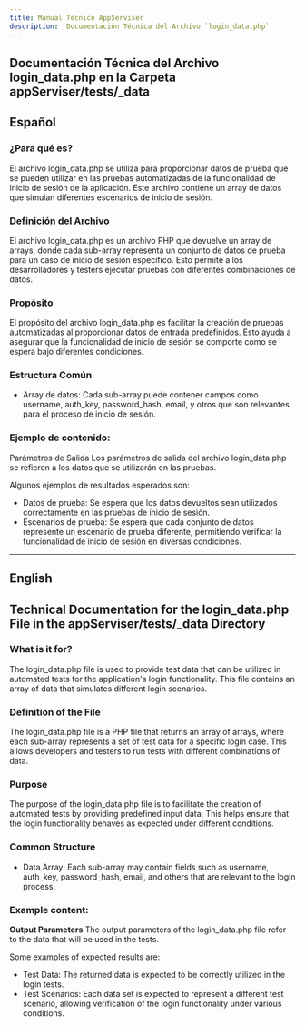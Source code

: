```yaml
---
title: Manual Técnico AppServiser
description:  Documentación Técnica del Archivo `login_data.php`
---
```


## Documentación Técnica del Archivo login_data.php en la Carpeta appServiser/tests/_data

## Español

### ¿Para qué es?
El archivo login_data.php se utiliza para proporcionar datos de prueba que se pueden utilizar en las pruebas automatizadas de la funcionalidad de inicio de sesión de la aplicación. Este archivo contiene un array de datos que simulan diferentes escenarios de inicio de sesión.

### Definición del Archivo
El archivo login_data.php es un archivo PHP que devuelve un array de arrays, donde cada sub-array representa un conjunto de datos de prueba para un caso de inicio de sesión específico. Esto permite a los desarrolladores y testers ejecutar pruebas con diferentes combinaciones de datos.

### Propósito
El propósito del archivo login_data.php es facilitar la creación de pruebas automatizadas al proporcionar datos de entrada predefinidos. Esto ayuda a asegurar que la funcionalidad de inicio de sesión se comporte como se espera bajo diferentes condiciones.

### Estructura Común
- Array de datos: Cada sub-array puede contener campos como username, auth_key, password_hash, email, y otros que son relevantes para el proceso de inicio de sesión.

### Ejemplo de contenido:
Parámetros de Salida
Los parámetros de salida del archivo login_data.php se refieren a los datos que se utilizarán en las pruebas. 

Algunos ejemplos de resultados esperados son:
- Datos de prueba: Se espera que los datos devueltos sean utilizados correctamente en las pruebas de inicio de sesión.
- Escenarios de prueba: Se espera que cada conjunto de datos represente un escenario de prueba diferente, permitiendo verificar la funcionalidad de inicio de sesión en diversas condiciones.

---

## English

## Technical Documentation for the login_data.php File in the appServiser/tests/_data Directory

### What is it for?
The login_data.php file is used to provide test data that can be utilized in automated tests for the application's login functionality. This file contains an array of data that simulates different login scenarios.

### Definition of the File
The login_data.php file is a PHP file that returns an array of arrays, where each sub-array represents a set of test data for a specific login case. This allows developers and testers to run tests with different combinations of data.

### Purpose
The purpose of the login_data.php file is to facilitate the creation of automated tests by providing predefined input data. This helps ensure that the login functionality behaves as expected under different conditions.

### Common Structure
- Data Array: Each sub-array may contain fields such as username, auth_key, password_hash, email, and others that are relevant to the login process.

### Example content:
**Output Parameters**
The output parameters of the login_data.php file refer to the data that will be used in the tests. 

Some examples of expected results are:
- Test Data: The returned data is expected to be correctly utilized in the login tests.
- Test Scenarios: Each data set is expected to represent a different test scenario, allowing verification of the login functionality under various conditions.